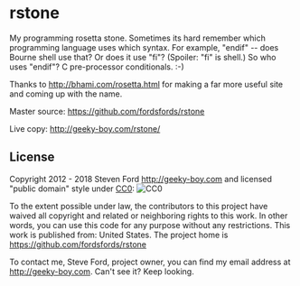 # rstone
My programming rosetta stone.
Sometimes its hard remember which programming language uses which syntax.
For example, "endif" -- does Bourne shell use that?  Or does it use "fi"?
(Spoiler: "fi" is shell.)
So who uses "endif"?  C pre-processor conditionals.  :-)

Thanks to http://bhami.com/rosetta.html for making a far more useful site and coming up with the name.

Master source: https://github.com/fordsfords/rstone

Live copy: http://geeky-boy.com/rstone/

## License

Copyright 2012 - 2018 Steven Ford http://geeky-boy.com and licensed
"public domain" style under
[CC0](http://creativecommons.org/publicdomain/zero/1.0/):
![CC0](https://licensebuttons.net/p/zero/1.0/88x31.png "CC0")

To the extent possible under law, the contributors to this project have
waived all copyright and related or neighboring rights to this work.
In other words, you can use this code for any purpose without any
restrictions.  This work is published from: United States.  The project home
is https://github.com/fordsfords/rstone

To contact me, Steve Ford, project owner, you can find my email address
at http://geeky-boy.com.  Can't see it?  Keep looking.
